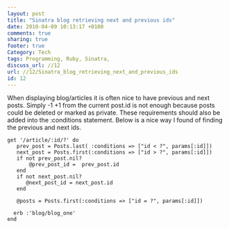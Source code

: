 ```yaml
---
layout: post
title: "Sinatra blog retrieving next and previous ids"
date: 2010-04-09 10:13:17 +0100 
comments: true
sharing: true
footer: true
Category: Tech
tags: Programming, Ruby, Sinatra,
discuss_url: //12
url: //12/Sinatra_blog_retrieving_next_and_previous_ids
id: 12
---
```

When displaying blog/articles it is often nice to have previous and next posts. Simply -1 +1 from the current post.id is not enough because posts could be deleted or marked as private. These requirements should also be added into the :conditions statement. Below is a nice way I found of finding the previous and next ids.

    get '/article/:id/?' do
       prev_post = Posts.last( :conditions => ["id < ?", params[:id]])
       next_post = Posts.first(:conditions => ["id > ?", params[:id]])
       if not prev_post.nil?
           @prev_post_id =  prev_post.id
       end
       if not next_post.nil?
          @next_post_id = next_post.id
       end
    
       @posts = Posts.first(:conditions => ["id = ?", params[:id]])
      
      erb :'blog/blog_one'
    end

